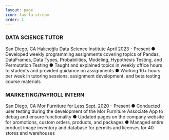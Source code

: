 ```yaml
---
layout: page
icon: fas fa-stream
order: 1
---
```


### DATA SCIENCE TUTOR
San Diego, CA
 Halıcıoğlu Data Science Institute April 2023 - Present
● Developed weekly programming assignments covering topics of Pandas, DataFrames, Data Types, Probabilities, Modeling, Hypothesis Testing, and Permutation Testing
● Taught and explained topics in weekly office hours to students and provided guidance on assignments
● Working 10+ hours per week in tutoring sessions, assignment development, and beta testing course materials

### MARKETING/PAYROLL INTERN
San Diego, CA
Mor Furniture for Less Sept. 2020 - Present
● Conducted user testing during the development of the Mor Furniture Associate App to debug and ensure functionality
● Updated pages on the company website for promotions, custom orders, products, and packages
● Managed entire product image inventory and database for permits and licenses for 40 stores and warehouses